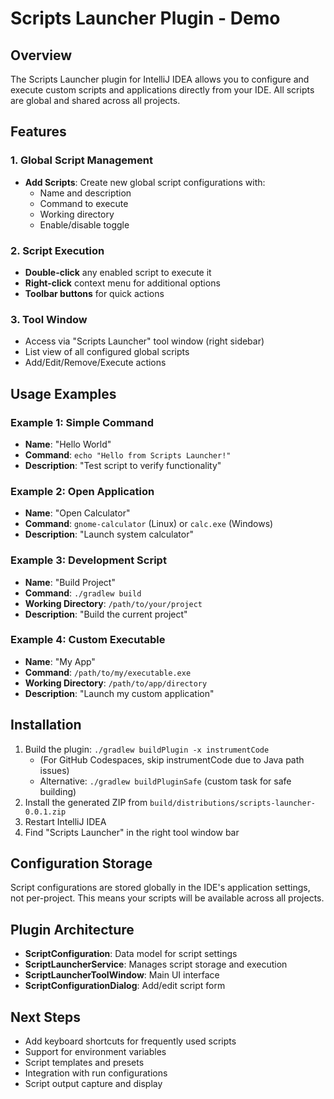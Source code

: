 # Scripts Launcher Plugin - Demo

## Overview
The Scripts Launcher plugin for IntelliJ IDEA allows you to configure and execute custom scripts and applications directly from your IDE. All scripts are global and shared across all projects.

## Features

### 1. Global Script Management
- **Add Scripts**: Create new global script configurations with:
  - Name and description
  - Command to execute
  - Working directory
  - Enable/disable toggle

### 2. Script Execution
- **Double-click** any enabled script to execute it
- **Right-click** context menu for additional options
- **Toolbar buttons** for quick actions

### 3. Tool Window
- Access via "Scripts Launcher" tool window (right sidebar)
- List view of all configured global scripts
- Add/Edit/Remove/Execute actions

## Usage Examples

### Example 1: Simple Command
- **Name**: "Hello World"
- **Command**: `echo "Hello from Scripts Launcher!"`
- **Description**: "Test script to verify functionality"

### Example 2: Open Application
- **Name**: "Open Calculator"
- **Command**: `gnome-calculator` (Linux) or `calc.exe` (Windows)
- **Description**: "Launch system calculator"

### Example 3: Development Script
- **Name**: "Build Project"
- **Command**: `./gradlew build`
- **Working Directory**: `/path/to/your/project`
- **Description**: "Build the current project"

### Example 4: Custom Executable
- **Name**: "My App"
- **Command**: `/path/to/my/executable.exe`
- **Working Directory**: `/path/to/app/directory`
- **Description**: "Launch my custom application"

## Installation
1. Build the plugin: `./gradlew buildPlugin -x instrumentCode` 
   - (For GitHub Codespaces, skip instrumentCode due to Java path issues)
   - Alternative: `./gradlew buildPluginSafe` (custom task for safe building)
2. Install the generated ZIP from `build/distributions/scripts-launcher-0.0.1.zip`
3. Restart IntelliJ IDEA
4. Find "Scripts Launcher" in the right tool window bar

## Configuration Storage
Script configurations are stored globally in the IDE's application settings, not per-project. This means your scripts will be available across all projects.

## Plugin Architecture
- **ScriptConfiguration**: Data model for script settings
- **ScriptLauncherService**: Manages script storage and execution
- **ScriptLauncherToolWindow**: Main UI interface
- **ScriptConfigurationDialog**: Add/edit script form

## Next Steps
- Add keyboard shortcuts for frequently used scripts
- Support for environment variables
- Script templates and presets
- Integration with run configurations
- Script output capture and display
